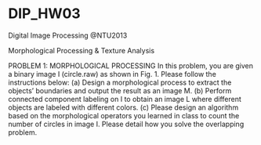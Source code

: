 DIP_HW03
========
Digital Image Processing @NTU2013

Morphological Processing & Texture Analysis

PROBLEM 1: MORPHOLOGICAL PROCESSING
In this problem, you are given a binary image I (circle.raw) as shown in Fig. 1. Please follow the instructions below:
(a) Design a morphological process to extract the objects’ boundaries and output the result as an image M.
(b) Perform connected component labeling on I to obtain an image L where different objects are labeled with different colors.
(c) Please design an algorithm based on the morphological operators you learned in class to count the number of circles in image I. Please detail how you solve the
overlapping problem.

